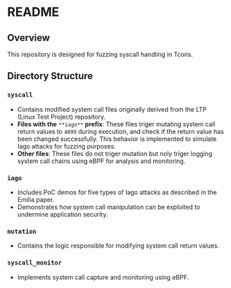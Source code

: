 # README

## Overview

This repository is designed for fuzzing syscall handling in Tcons.

## Directory Structure

### `syscall`

- Contains modified system call files originally derived from the LTP (Linux Test Project) repository.
- **Files with the** `**iago**` **prefix**: These files triger mutating system call return values to `4099` during execution, and check if the return value has been changed successfully. This behavior is implemented to simulate Iago attacks for fuzzing purposes.
- **Other files**: These files do not triger mutation but noly triger logging system call chains using eBPF for analysis and monitoring.

### `iago`

- Includes PoC demos for five types of Iago attacks as described in the Emilia paper.
- Demonstrates how system call manipulation can be exploited to undermine application security.

### `mutation`

- Contains the logic responsible for modifying system call return values.

### `syscall_monitor`

- Implements system call capture and monitoring using eBPF.

## 